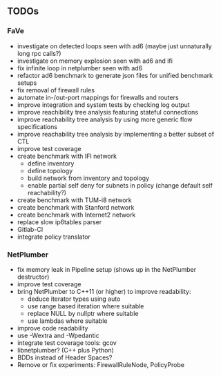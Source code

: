 ## TODOs

### FaVe

 - investigate on detected loops seen with ad6 (maybe just unnaturally long rpc calls?)
 - investigate on memory explosion seen with ad6 and ifi
 - fix infinite loop in netplumber seen with ad6
 - refactor ad6 benchmark to generate json files for unified benchmark setups
 - fix removal of firewall rules
 - automate in-/out-port mappings for firewalls and routers
 - improve integration and system tests by checking log output
 - improve reachibility tree analysis featuring stateful connections
 - improve reachability tree analysis by using more generic flow specifications
 - improve reachability tree analysis by implementing a better subset of CTL
 - improve test coverage
 - create benchmark with IFI network
    - define inventory
    - define topology
    - build network from inventory and topology
    - enable partial self deny for subnets in policy (change default self reachability?)
 - create benchmark with TUM-i8 network
 - create benchmark with Stanford network
 - create benchmark with Internet2 network
 - replace slow ip6tables parser
 - Gitlab-CI
 - integrate policy translator


### NetPlumber

 - fix memory leak in Pipeline setup (shows up in the NetPlumber destructor)
 - improve test coverage
 - bring NetPlumber to C++11 (or higher) to improve readability:
    - deduce iterator types using auto
    - use range based iteration where suitable
    - replace NULL by nullptr where suitable
    - use lambdas where suitable
 - improve code readability
 - use -Wextra and -Wpedantic
 - integrate test coverage tools: gcov
 - libnetplumber? (C++ plus Python)
 - BDDs instead of Header Spaces?
 - Remove or fix experiments: FirewallRuleNode, PolicyProbe
